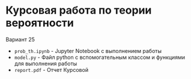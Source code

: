 # Курсовая работа по теории вероятности

Вариант 25

- `prob_th.ipynb` - Jupyter Notebook с выполнением работы
- `model.py` - Файл python с вспомогательным классом и функциями для выполнения работы
- `report.pdf` - Отчет Курсовой

